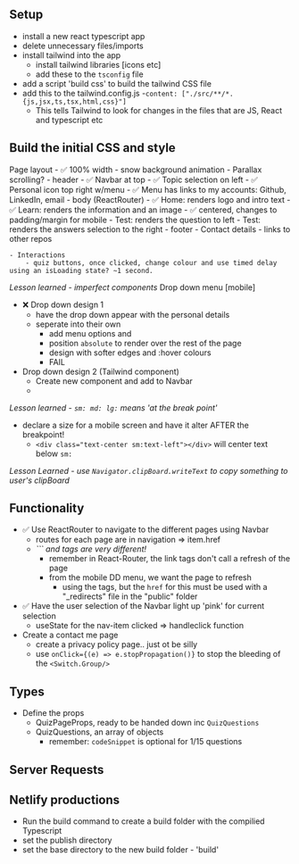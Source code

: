 ## Setup
- install a new react typescript app
- delete unnecessary files/imports 
- install tailwind into the app
    - install tailwind libraries [icons etc]
    - add these to the ```tsconfig``` file
- add a script 'build css' to build the tailwind CSS file
- add this to the tailwind.config.js
    -```content: ["./src/**/*.{js,jsx,ts,tsx,html,css}"]```
    - This tells Tailwind to look for changes in the files that are JS, React and typescript etc

## Build the initial CSS and style
Page layout
    - ✅ 100% width
    - snow background animation 
        - Parallax scrolling? 
    - header
        - ✅ Navbar at top
        - ✅ Topic selection on left
        - ✅ Personal icon top right w/menu
            - ✅ Menu has links to my accounts: Github, LinkedIn, email
    - body (ReactRouter)
        - ✅ Home: renders logo and intro text
        - ✅ Learn: renders the information and an image
            - ✅ centered, changes to padding/margin for mobile
        - Test: renders the question to left
        - Test: renders the answers selection to the right
    - footer
        - Contact details
        - links to other repos

    - Interactions
        - quiz buttons, once clicked, change colour and use timed delay using an isLoading state? ~1 second.

*Lesson learned - imperfect components*
Drop down menu [mobile] 
- ❌ Drop down design 1
    - have the drop down appear with the personal details
    - seperate into their own </div>
        - add menu options and </Links>
        - position ```absolute``` to render over the rest of the page
        - design with softer edges and :hover colours
        - FAIL
- Drop down design 2 (Tailwind component)
    - Create new component and add to Navbar
    - 

*Lesson learned - ```sm: md: lg:``` means 'at the break point'*
- declare a size for a mobile screen and have it alter AFTER the breakpoint!  
    - ```<div class="text-center sm:text-left"></div>``` will center text below ```sm:```

*Lesson Learned - use ```Navigator.clipBoard.writeText``` to copy something to user's clipBoard*



## Functionality
- ✅ Use ReactRouter to navigate to the different pages using Navbar
    - routes for each page are in navigation => item.href
    - *```<Link> and <a> tags are very different!*
        - remember in React-Router, the link tags don't call a refresh of the page
        - from the mobile DD menu, we want the page to refresh
            + using the <a> tags, but the ```href``` for this must be used with a "_redirects" file in the "public" folder
- ✅ Have the user selection of the Navbar light up 'pink' for current selection
    - useState for the nav-item clicked => handleclick function
- Create a contact me page
    - create a privacy policy page.. just ot be silly
    - use ```onClick={(e) => e.stopPropagation()}``` to stop the bleeding of the ```<Switch.Group/>```

## Types
- Define the props
    - QuizPageProps, ready to be handed down inc ```QuizQuestions```
    - QuizQuestions, an array of objects
        + remember: ```codeSnippet``` is optional for 1/15 questions


## Server Requests

## Netlify productions
- Run the build command to create a build folder with the compilied Typescript
- set the publish directory
- set the base directory to the new build folder - 'build'
